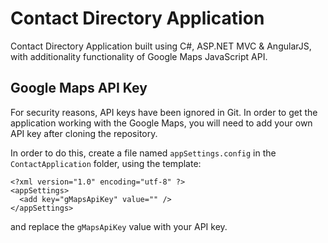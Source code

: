 # Contact Directory Application
Contact Directory Application built using C#, ASP.NET MVC & AngularJS, with additionality functionality of Google Maps JavaScript API.

## Google Maps API Key
For security reasons, API keys have been ignored in Git.
In order to get the application working with the Google Maps, you will need to add your own API key after cloning the repository.

In order to do this, create a file named `appSettings.config` in the `ContactApplication` folder, using the template:
```
<?xml version="1.0" encoding="utf-8" ?>
<appSettings>
  <add key="gMapsApiKey" value="" />
</appSettings>
```
and replace the `gMapsApiKey` value with your API key.
